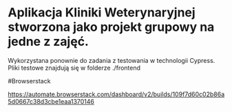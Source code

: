 # Aplikacja Kliniki Weterynaryjnej stworzona jako projekt grupowy na jedne z zajęć.
Wykorzystana ponownie do zadania z testowania w technologii Cypress. Pliki testowe znajdują się w folderze ./frontend

#Browserstack

https://automate.browserstack.com/dashboard/v2/builds/109f7d60c02b86a5d0667c38d3cbe1eaa1370146
